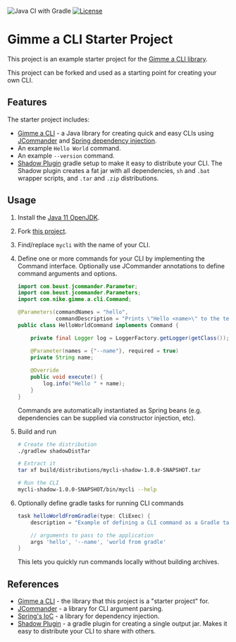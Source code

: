 ![Java CI with Gradle](https://github.com/Nike-Inc/gimme-a-cli-starter-project/workflows/Java%20CI%20with%20Gradle/badge.svg)
[![License](https://img.shields.io/badge/License-Apache%202.0-blue.svg)](https://opensource.org/licenses/Apache-2.0)

# Gimme a CLI Starter Project

This project is an example starter project for the [Gimme a CLI library](https://github.com/Nike-Inc/gimme-a-cli).

This project can be forked and used as a starting point for creating your own CLI.

## Features

The starter project includes:

- [Gimme a CLI](https://github.com/Nike-Inc/gimme-a-cli) - a Java library for creating quick and easy CLIs using [JCommander](http://jcommander.org/) and 
[Spring dependency injection](https://docs.spring.io/spring/docs/current/spring-framework-reference/core.html#spring-core).
- An example `Hello World` command.
- An example `--version` command.
- [Shadow Plugin](https://imperceptiblethoughts.com/shadow/) gradle setup to make it easy to distribute your CLI. The
  Shadow plugin creates a fat jar with all dependencies, `sh` and `.bat` wrapper scripts, and `.tar` and `.zip`
  distributions.

## Usage

1. Install the [Java 11 OpenJDK](https://adoptopenjdk.net/).

1. Fork [this project](https://github.com/Nike-Inc/gimme-a-cli-starter-project).

1. Find/replace `mycli` with the name of your CLI.

1. Define one or more commands for your CLI by implementing the Command interface.  Optionally use JCommander
   annotations to define command arguments and options.
    ```java
    import com.beust.jcommander.Parameter;
    import com.beust.jcommander.Parameters;
    import com.nike.gimme.a.cli.Command;
    
    @Parameters(commandNames = "hello",
                commandDescription = "Prints \"Hello <name>\" to the terminal")
    public class HelloWorldCommand implements Command {

        private final Logger log = LoggerFactory.getLogger(getClass());

        @Parameter(names = {"--name"}, required = true)
        private String name;
        
        @Override
        public void execute() {
            log.info("Hello " + name);
        }
    }
    ```
    Commands are automatically instantiated as Spring beans (e.g. dependencies can be supplied via constructor injection, etc).

1. Build and run
    ```bash
    # Create the distribution
    ./gradlew shadowDistTar
 
    # Extract it
    tar xf build/distributions/mycli-shadow-1.0.0-SNAPSHOT.tar
    
    # Run the CLI
    mycli-shadow-1.0.0-SNAPSHOT/bin/mycli --help
    ```
   
1. Optionally define gradle tasks for running CLI commands
   ```groovy
   task helloWorldFromGradle(type: CliExec) {
       description = "Example of defining a CLI command as a Gradle task"
   
       // arguments to pass to the application
       args 'hello', '--name', 'world from gradle'
   }
   ``` 
   This lets you quickly run commands locally without building archives.

## References

- [Gimme a CLI](https://github.com/Nike-Inc/gimme-a-cli) - the library that this project is a "starter project" for.
- [JCommander](http://jcommander.org/) - a library for CLI argument parsing.
- [Spring's IoC](https://docs.spring.io/spring/docs/current/spring-framework-reference/core.html#spring-core) - a library for dependency injection.
- [Shadow Plugin](https://imperceptiblethoughts.com/shadow/) - a gradle plugin for creating a single output jar.
  Makes it easy to distribute your CLI to share with others.
